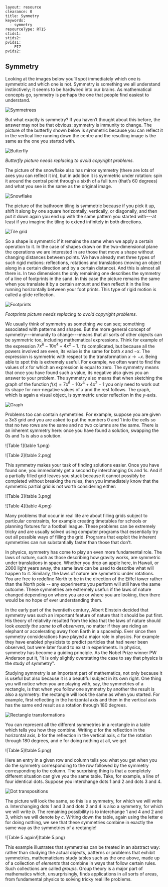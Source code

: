 ````
layout: resource
clearance: 0
title: Symmetry
keywords:
  - symmetry
resourceType: RT15
stids1:
stids2:
pvids1:
  - PI7
pvids2:

````

## Symmetry

Looking at the images below you’ll spot immediately which one is symmetric and which one is not. Symmetry is something we all understand instinctively; it seems to be hardwired into our brains. As mathematical concepts go, symmetry is perhaps the one that people find easiest to understand.

![Symmetrees](picture1.png)


But what exactly is symmetry? If you haven’t thought about this before, the answer may not be that obvious: symmetry is immunity to change. The picture of the butterfly shown below is symmetric because you can reflect it in the vertical  line running down the centre and the resulting image is the same as the one you started with.

![Butterfly](picture2.png)

_Butterfly picture needs replacing to avoid copyright problems._

The picture of the snowflake also has mirror symmetry (there are lots of axes you can reflect it in), but in addition it is symmetric under rotation: spin it around the central point through a sixth of a full turn (that’s 60 degrees) and what you see is the same as the original image.

![Snowflake](picture3.png)

The picture of the bathroom tiling is symmetric because if you pick it up, shift it along by one square horizontally, vertically, or diagonally, and then put it down again you end up with the same pattern you started with---at least if you imagine the tiling to extend infinitely in both directions. 


![Tile grid](picture4.png)


So a shape is symmetric if it remains the same when we apply a certain operation to it. In the case of shapes drawn on the two-dimensional plane the operations we are interested in are those that move a shape without changing distances between points. We have already met three types of such rigid motions: reflections, rotations and translations (moving an object along in a certain direction and by a certain distance). And this is almost all there is. In two dimensions the only remaining one describes the symmetry of a line of footprints in the sand. In this case the picture remains the same when you translate it by a certain amount and then reflect it in the line running horizontally between your foot prints. This type of rigid motion is called a glide reflection. 

![Footprints](picture5.png)

_Footprints picture needs replacing to avoid copyright problems._

We usually think of symmetry as something we can see; something associated with patterns and shapes. But the more general concept of symmetry---immunity to change---means that all sorts of other objects can be symmetric too, including mathematical expressions. Think for example of the expression $7x^6-10x^4+4x^2-1$. It’s complicated, but because all the powers involved are even, its value is the same for both $x$ and $-x$. The expression is symmetric with respect to the transformation $x \rightarrow -x$. Being able to spot this is extremely useful. For example, we often want to find the values of $x$ for which an expression is equal to zero.  The symmetry means that once you have found such a value, its negative also gives you an answer to your problem. The symmetry also means that when sketching the graph of the function $f(x)=7x^6-10x^4+4x^2-1$  you only need to work out its shape for non-negative values of  $x$ and the rest follows. The graph, which is again a visual object,  is symmetric under reflection in the $y$-axis.

![Graph](picture6.png)


Problems too can contain symmetries. For example, suppose you are given a 3x3 grid and you are asked to put the numbers 0 and 1 into the cells so that no two rows are the same and no two columns are the same. There is an inherent symmetry here: once you have found a solution, swapping the 0s and 1s is also a solution.

![Table 1](table 1.png)

![Table 2](table 2.png)

This symmetry makes your task of finding solutions easier. Once you have found one, you immediately get a second by interchanging 0s and 1s. And if a partially filled grid leaves you stuck because it cannot possibly be completed without breaking the rules, then you immediately know that the symmetric partial grid is not worth considering either:

![Table 3](table 3.png)

![Table 4](table 4.png)


Many problems that occur in real life are about filling grids subject to particular constraints, for example creating timetables for schools or planning fixtures for a football league. These problems can be extremely tricky and are usually solved using computer programs that essentially try out all possible ways of filling the grid. Programs that exploit the inherent symmetries can run substantially faster than those that don’t.

In physics, symmetry has come to play an even more fundamental role. The laws of nature, such as those describing how gravity works, are symmetric under translations in space. Whether you drop an apple here, in Hawaii, or 2000 light years away, the same laws can be used to describe what will happen to it. Similarly, the laws of nature are symmetric under rotations. You are free to redefine North to be in the direction of the Eiffel tower rather than the North pole -- any experiments you perform will still have the same outcome. These symmetries are extremely useful: if the laws of nature changed depending on where you are or where you are looking, then there would be no hope of ever understanding them.

In the early part of the twentieth century, Albert Einstein decided that symmetry was such an important feature of nature that it should be put first. His theory of relativity resulted from the idea that the laws of nature should look _exactly the same to all observers_, no matter if they are riding an elephant or accelerating away from Earth in a spaceship.  Ever since then symmetry considerations have played a major role in physics. For example they have enabled physicists to predict particles that had never been observed, but were later found to exist in experiments. In physics, symmetry has become a guiding principle. As the Nobel Prize winner PW Anderson put it, "it is only slightly overstating the case to say that physics is the study of symmetry".

Studying symmetry is an important part of mathematics, not only because it is useful but also because it is a beautiful subject in its own right. One thing you will notice when you are playing with, say, the symmetries of a rectangle, is that when you follow one symmetry by  another the result is also a symmetry: the rectangle will look the same as when you started.  For example, first reflecting in the horizontal axis and then in the vertical axis has the same end result as a rotation through 180 degrees. 

![Rectangle transformations](diagram1.png)


You can represent all the different symmetries in a rectangle in a table which tells you how they combine. Writing $a$ for the reflection in the horizontal axis, $b$ for the reflection in the vertical axis, $c$ for the rotation through 180 degrees, and e for doing nothing at all, we get 

![Table 5](table 5.png)

Here an entry in a given row and column tells you what you get when you do the symmetry corresponding to the row followed by the symmetry corresponding to the column.
The surprising thing is that a completely different situation can give you the same table. Take, for example, a line of four identical dots. Suppose you interchange dots 1 and 2 and dots 3 and 4. 

![Dot transpositions](diagram2.png)


The picture will look the same, so this is a symmetry, for which we will write $a$. Interchanging dots 1 and 3 and dots 2 and 4 is also a symmetry, for which we will write $b$. The remaining possibility is to interchange 1 and 4 and 2 and 3, which we will denote by $c$. Writing down the table, again using the letter e for doing nothing, we see that these symmetries combine in exactly the same way as the symmetries of a rectangle!

![Table 5 again!](table 5.png)


This example illustrates that symmetries can be treated in an abstract way: rather than studying the actual objects, patterns or problems that exhibit symmetries, mathematicians study tables such as the one above, made up of a collection of _elements_ that combine in ways that follow certain rules. Such collections are called _groups_. Group theory is a major part of mathematics which, unsurprisingly, finds applications in all sorts of areas, from fundamental physics to solving tricky real life problems.
